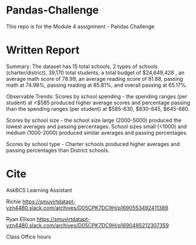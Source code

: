 # Pandas-Challenge

This repo is for the Module 4 assignment - Pandas Challenge

# Written Report

Summary: 
The dataset has 15 total schools, 2 types of schools (charter/district), 39,170 total students, a total budget of $24,649,428 , an average math score of 78.99, an average reading score of 81.88, passing math at 74.98%, passing reading at 85.81%, and overall passing at 65.17%.  

Observable Trends:
Scores by school spending - the spending ranges (per student) at <$585 produced higher average scores and percentage passing than the spending ranges (per student) at $585-630, $630-645, $645-680. 

Scores by school size - the school size large (2000-5000) produced the lowest averages and passing percentages. School sizes small (<1000) and medium (1000-2000) produced similar averages and passing percentages.

Scores by school type - Charter schools produced higher averages and passing percentages than District schools.


# Cite
AskBCS Learning Assistant

Richie 
https://smuvirtdatapt-yzn4480.slack.com/archives/D05CPK7DC9H/p1690553492411389

Ryan Ellison 
https://smuvirtdatapt-yzn4480.slack.com/archives/D05CPK7DC9H/p1690485212307359

Class Office hours
